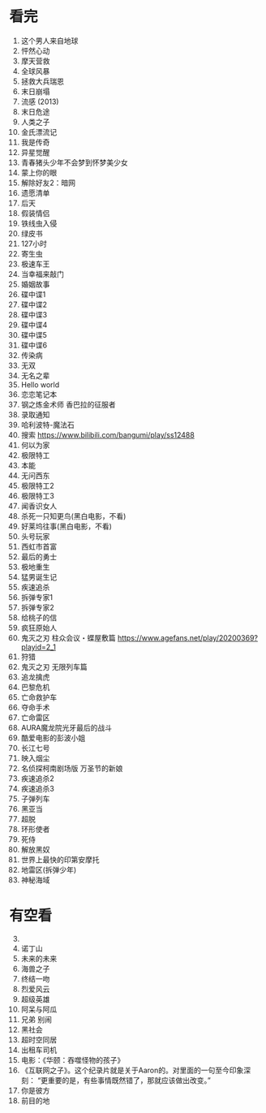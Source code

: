 # 看完

1. 这个男人来自地球
2. 怦然心动
3. 摩天营救
4. 全球风暴
5. 拯救大兵瑞恩
6. 末日崩塌
7. 流感 (2013)
8. 末日危途
9. 人类之子
10. 金氏漂流记
11. 我是传奇
12. 异星觉醒
13. 青春猪头少年不会梦到怀梦美少女
14. 蒙上你的眼
15. 解除好友2：暗网
16. 遗愿清单
17. 后天
18. 假装情侣
19. 铁线虫入侵
20. 绿皮书
21. 127小时
22. 寄生虫
23. 极速车王
24. 当幸福来敲门
25. 婚姻故事
26. 碟中谍1
27. 碟中谍2
28. 碟中谍3
29. 碟中谍4
30. 碟中谍5
31. 碟中谍6
32. 传染病
33. 无双
34. 无名之辈
35. Hello world
36. 恋恋笔记本
37. 钢之炼金术师 香巴拉的征服者
38. 录取通知
39. 哈利波特-魔法石
40. 搜索 https://www.bilibili.com/bangumi/play/ss12488
41. 何以为家
42. 极限特工
43. 本能
44. 无问西东
45. 极限特工2
46. 极限特工3
47. 闻香识女人
48. 杀死一只知更鸟(黑白电影，不看)
49. 好莱坞往事(黑白电影，不看)
50. 头号玩家
51. 西虹市首富
52. 最后的勇士
53. 极地重生
54. 猛男诞生记
55. 疾速追杀
56. 拆弹专家1
57. 拆弹专家2
58. 给桃子的信
59. 疯狂原始人
60. 鬼灭之刃 柱众会议・蝶屋敷篇 https://www.agefans.net/play/20200369?playid=2_1
61. 狩猎
62. 鬼灭之刃 无限列车篇
63. 追龙擒虎
64. 巴黎危机
65. 亡命救护车
66. 夺命手术
67. 亡命雷区
68. AURA魔龙院光牙最后的战斗
69. 酷爱电影的彭波小姐
70. 长江七号
71. 映入烟尘
72. 名侦探柯南剧场版 万圣节的新娘
73. 疾速追杀2
74. 疾速追杀3
75. 子弹列车
76. 黑亚当
77. 超脱
78. 环形使者
79. 死侍
80. 解放黑奴
81. 世界上最快的印第安摩托
82. 地雷区(拆弹少年)
83. 神秘海域


# 有空看

3. 
4. 诺丁山
24. 未来的未来
25. 海兽之子
27. 终结一吻
28. 烈爱风云
29. 超级英雄
30. 阿呆与阿瓜
32. 兄弟 别闹
33. 黑社会
34. 超时空同居
35. 出租车司机
36. 电影：《华颐：吞噬怪物的孩子》
38. 《互联网之子》。这个纪录片就是关于Aaron的。对里面的一句至今印象深刻： “更重要的是，有些事情既然错了，那就应该做出改变。”
40. 你是彼方
44. 前目的地
